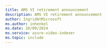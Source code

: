 ```yaml
---
title: AMS VI retirement announcement
description: AMS VI retirement announcement
author: IngridAtMicrosoft
ms.author: inhenkel
ms.date: 10/09/2024
ms.service: azure-video-indexer
ms.topic: include
---
```


<!--
> [!IMPORTANT]
> The deadline for migrating Azure Video Indexer content due to the Azure Media Services retirement has passed. See the [retirement guide](../retirement/azure-video-indexer-ams-retirement-guide.md) for more information.
-->